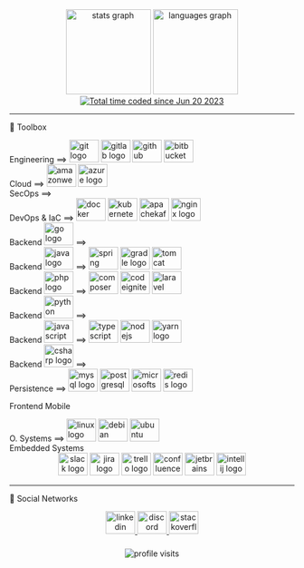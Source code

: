 <div align="center">
  <img src="https://github-readme-stats.vercel.app/api?hide_title=false&hide_rank=true&show_icons=true&include_all_commits=true&count_private=true&disable_animations=false&theme=dark&locale=en&hide_border=false&username=rios0rios0" height="150" alt="stats graph"  />
  <img src="https://github-readme-stats.vercel.app/api/top-langs?locale=en&hide_title=false&layout=compact&card_width=320&langs_count=8&theme=dark&hide_border=false&username=rios0rios0" height="150" alt="languages graph"  />	
</div>
<div align="center">
	<a href="https://wakatime.com/@e4cd3cdc-5afe-4c7f-ac43-ddbd8f02ea0a"><img src="https://wakatime.com/badge/user/e4cd3cdc-5afe-4c7f-ac43-ddbd8f02ea0a.svg?style=flat-square" alt="Total time coded since Jun 20 2023" /></a>
</div>

---

:wrench: Toolbox

<div align="left">
	Engineering ==>
	<img src="https://cdn.jsdelivr.net/gh/devicons/devicon/icons/git/git-original-wordmark.svg" height="40" width="52" alt="git logo"  />
  <img src="https://cdn.jsdelivr.net/gh/devicons/devicon/icons/gitlab/gitlab-plain-wordmark.svg" height="40" width="52" alt="gitlab logo"  />
	<img src="https://cdn.jsdelivr.net/gh/devicons/devicon/icons/github/github-original-wordmark.svg" height="40" width="52" alt="github logo"  />
 	<img src="https://cdn.jsdelivr.net/gh/devicons/devicon/icons/bitbucket/bitbucket-original-wordmark.svg" height="40" width="52" alt="bitbucket logo"  />
</div>

<div align="left">
	Cloud ==>
  <img src="https://cdn.jsdelivr.net/gh/devicons/devicon/icons/amazonwebservices/amazonwebservices-plain-wordmark.svg" height="40" width="52" alt="amazonwebservices logo"  />
	<img src="https://cdn.jsdelivr.net/gh/devicons/devicon/icons/azure/azure-original-wordmark.svg" height="40" width="52" alt="azure logo"  />
</div>

<div align="left">
	SecOps ==>
</div>

<div align="left">
	DevOps & IaC ==>
	<img src="https://cdn.jsdelivr.net/gh/devicons/devicon/icons/docker/docker-original-wordmark.svg" height="40" width="52" alt="docker logo"  />
	<img src="https://cdn.jsdelivr.net/gh/devicons/devicon/icons/kubernetes/kubernetes-plain-wordmark.svg" height="40" width="52" alt="kubernetes logo"  />
	<img src="https://cdn.jsdelivr.net/gh/devicons/devicon/icons/apachekafka/apachekafka-original-wordmark.svg" height="40" width="52" alt="apachekafka logo"  />
	<img src="https://cdn.jsdelivr.net/gh/devicons/devicon/icons/nginx/nginx-original.svg" height="40" width="52" alt="nginx logo"  />
</div>

<div align="left">
	Backend
	<img src="https://cdn.jsdelivr.net/gh/devicons/devicon/icons/go/go-original-wordmark.svg" height="40" width="52" alt="go logo"  />
	==>
</div>

<div align="left">
	Backend
	<img src="https://cdn.jsdelivr.net/gh/devicons/devicon/icons/java/java-original-wordmark.svg" height="40" width="52" alt="java logo"  />
	==>
	<img src="https://cdn.jsdelivr.net/gh/devicons/devicon/icons/spring/spring-original-wordmark.svg" height="40" width="52" alt="spring logo"  />
	<img src="https://cdn.jsdelivr.net/gh/devicons/devicon/icons/gradle/gradle-plain-wordmark.svg" height="40" width="52" alt="gradle logo"  />
	<img src="https://cdn.jsdelivr.net/gh/devicons/devicon/icons/tomcat/tomcat-original-wordmark.svg" height="40" width="52" alt="tomcat logo"  />
</div>

<div>
	Backend
	<img src="https://cdn.jsdelivr.net/gh/devicons/devicon/icons/php/php-plain.svg" height="40" width="52" alt="php logo"  />
	==>
	<img src="https://cdn.jsdelivr.net/gh/devicons/devicon/icons/composer/composer-original.svg" height="40" width="52" alt="composer logo"  />
	<img src="https://cdn.jsdelivr.net/gh/devicons/devicon/icons/codeigniter/codeigniter-plain-wordmark.svg" height="40" width="52" alt="codeigniter logo"  />
	<img src="https://cdn.jsdelivr.net/gh/devicons/devicon/icons/laravel/laravel-plain-wordmark.svg" height="40" width="52" alt="laravel logo"  />
</div>

<div align="left">
	Backend
	<img src="https://cdn.jsdelivr.net/gh/devicons/devicon/icons/python/python-original-wordmark.svg" height="40" width="52" alt="python logo"  />
	==>
</div>

<div align="left">
	Backend 
	<img src="https://cdn.jsdelivr.net/gh/devicons/devicon/icons/javascript/javascript-plain.svg" height="40" width="52" alt="javascript logo"  />
	==>
  <img src="https://cdn.jsdelivr.net/gh/devicons/devicon/icons/typescript/typescript-plain.svg" height="40" width="52" alt="typescript logo"  />
	<img src="https://cdn.jsdelivr.net/gh/devicons/devicon/icons/nodejs/nodejs-original-wordmark.svg" height="40" width="52" alt="nodejs logo"  />
	<img src="https://cdn.jsdelivr.net/gh/devicons/devicon/icons/yarn/yarn-original-wordmark.svg" height="40" width="52" alt="yarn logo"  />
</div>
 
<div align="left">
	Backend
	<img src="https://cdn.jsdelivr.net/gh/devicons/devicon/icons/csharp/csharp-plain.svg" height="40" width="52" alt="csharp logo"  />
	==>
</div>

<div align="left">
	Persistence ==>
	<img src="https://cdn.jsdelivr.net/gh/devicons/devicon/icons/mysql/mysql-original-wordmark.svg" height="40" width="52" alt="mysql logo"  />
  <img src="https://cdn.jsdelivr.net/gh/devicons/devicon/icons/postgresql/postgresql-plain-wordmark.svg" height="40" width="52" alt="postgresql logo"  />
	<img src="https://cdn.jsdelivr.net/gh/devicons/devicon/icons/microsoftsqlserver/microsoftsqlserver-plain-wordmark.svg" height="40" width="52" alt="microsoftsqlserver logo"  />
 	<img src="https://cdn.jsdelivr.net/gh/devicons/devicon/icons/redis/redis-original-wordmark.svg" height="40" width="52" alt="redis logo"  />
</div>

Frontend
Mobile

<div align="left">
	O. Systems ==>
	<img src="https://cdn.jsdelivr.net/gh/devicons/devicon/icons/linux/linux-original.svg" height="40" width="52" alt="linux logo"  />
	<img src="https://cdn.jsdelivr.net/gh/devicons/devicon/icons/debian/debian-plain-wordmark.svg" height="40" width="52" alt="debian logo"  />
	<img src="https://cdn.jsdelivr.net/gh/devicons/devicon/icons/ubuntu/ubuntu-plain-wordmark.svg" height="40" width="52" alt="ubuntu logo"  />
</div>

<div align="left">
	Embedded Systems
</div>

<div align="center">
	
 
  <img src="https://cdn.jsdelivr.net/gh/devicons/devicon/icons/slack/slack-original-wordmark.svg" height="40" width="52" alt="slack logo"  />
	<img src="https://cdn.jsdelivr.net/gh/devicons/devicon/icons/jira/jira-original-wordmark.svg" height="40" width="52" alt="jira logo"  />
	<img src="https://cdn.jsdelivr.net/gh/devicons/devicon/icons/trello/trello-plain-wordmark.svg" height="40" width="52" alt="trello logo"  />
 	<img src="https://cdn.jsdelivr.net/gh/devicons/devicon/icons/confluence/confluence-original-wordmark.svg" height="40" width="52" alt="confluence logo"  />
    
  <img src="https://cdn.jsdelivr.net/gh/devicons/devicon/icons/jetbrains/jetbrains-original.svg" height="40" width="52" alt="jetbrains logo"  />
	<img src="https://cdn.jsdelivr.net/gh/devicons/devicon/icons/intellij/intellij-original-wordmark.svg" height="40" width="52" alt="intellij logo"  />
  
  
  
</div>

---

:speech_balloon: Social Networks

<div align="center">
  <a href="https://linkedin.com/in/rios0rios0" target="_blank">
    <img src="https://raw.githubusercontent.com/maurodesouza/profile-readme-generator/master/src/assets/icons/social/linkedin/default.svg" width="52" height="40" alt="linkedin logo"  />
  </a>
  <a href="https://discord.com/users/604372915563134985" target="_blank">
    <img src="https://raw.githubusercontent.com/maurodesouza/profile-readme-generator/master/src/assets/icons/social/discord/default.svg" width="52" height="40" alt="discord logo"  />
  </a>
  <a href="https://stackoverflow.com/users/10746857/rios0rios0" target="_blank">
    <img src="https://raw.githubusercontent.com/maurodesouza/profile-readme-generator/master/src/assets/icons/social/stackoverflow/default.svg" width="52" height="40" alt="stackoverflow logo"  />
  </a>
</div>

###

<div align="center">
	<img src="https://profile-counter.glitch.me/rios0rios0/count.svg?" alt="profile visits"/>
</div>

###
